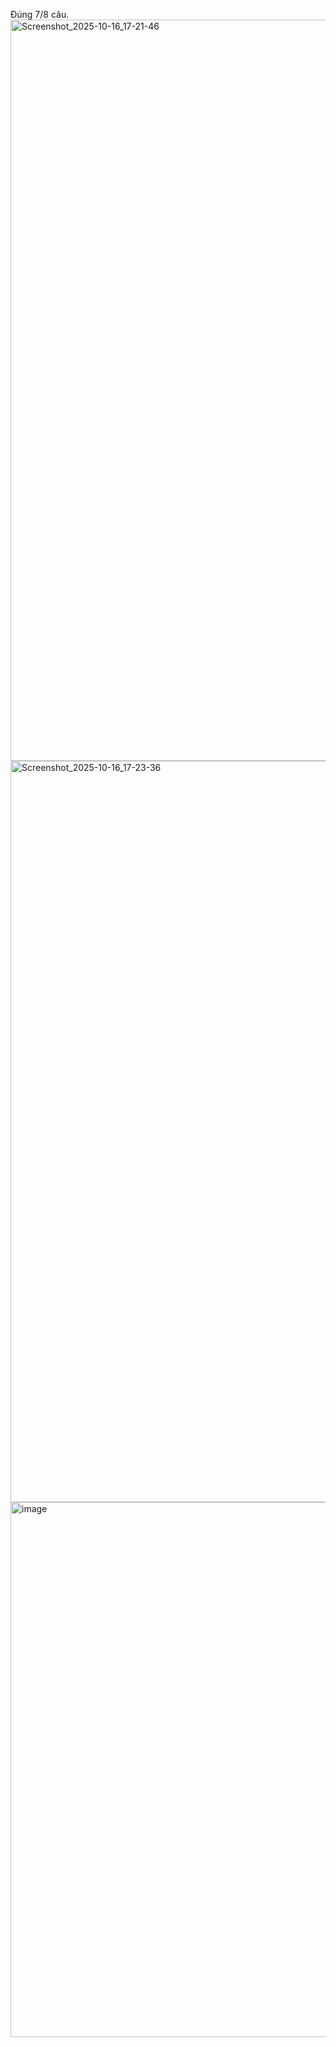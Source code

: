 Đúng 7/8 câu.
<img width="2390" height="1186" alt="Screenshot_2025-10-16_17-21-46" src="https://github.com/user-attachments/assets/73d85b8f-22d4-488c-819b-abd3e46365ed" />
<img width="2390" height="1186" alt="Screenshot_2025-10-16_17-23-36" src="https://github.com/user-attachments/assets/69d5ca0b-cf39-4686-9c9e-00350c53d9aa" />
<img width="1835" height="856" alt="image" src="https://github.com/user-attachments/assets/97befca2-b0e1-49a4-985e-eecfa61d0814" />
